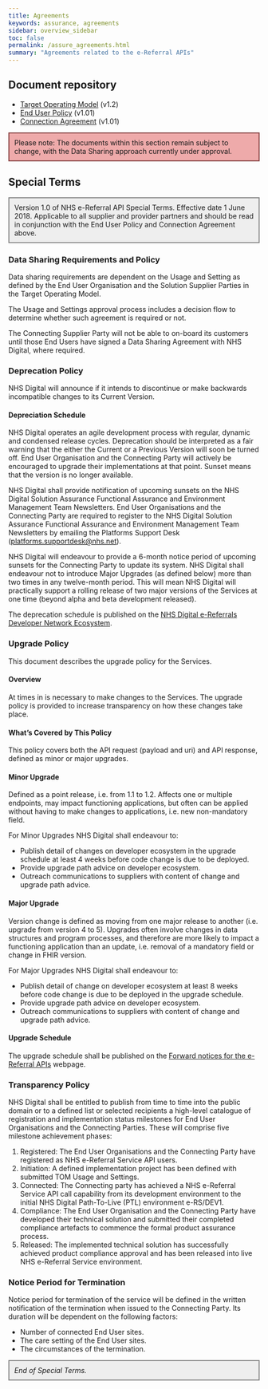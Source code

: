 ```yaml
---
title: Agreements
keywords: assurance, agreements
sidebar: overview_sidebar
toc: false
permalink: /assure_agreements.html
summary: "Agreements related to the e-Referral APIs"
---
```


## Document repository

* [Target Operating Model](downloads/agreements/Target_Operating_Model_-_e-RS_APIs_-_Self-Evaluation_Checklist_V1_2.XLSX) (v1.2)
* [End User Policy](https://developer.nhs.uk/wp-content/uploads/2018/05/NHSD-End-User-Policy-Template_V1_01.docx) (v1.01)
* [Connection Agreement](https://developer.nhs.uk/wp-content/uploads/2018/05/NHSD-Connection-Agreement_Template_V1_01.docx) (v1.01)

<div style="border: 2px solid #884444; padding: 10px; background: #eeaaaa;">
Please note: The documents within this section remain subject to change, with the Data Sharing approach currently under approval.
</div>

## Special Terms

<div style="border: 2px solid #888888; padding: 10px; background: #eeeeee;">
Version 1.0 of NHS e-Referral API Special Terms. Effective date 1 June 2018. Applicable to all supplier and provider partners and should be read in conjunction with the End User Policy and Connection Agreement above.
</div>

### Data Sharing Requirements and Policy

Data sharing requirements are dependent on the Usage and Setting as defined by the End User Organisation and the Solution Supplier Parties in the Target Operating Model.

The Usage and Settings approval process includes a decision flow to determine whether such agreement is required or not.

The Connecting Supplier Party will not be able to on-board its customers until those End Users have signed a Data Sharing Agreement with NHS Digital, where required.

### Deprecation Policy

NHS Digital will announce if it intends to discontinue or make backwards incompatible changes to its Current Version.

#### Depreciation Schedule

NHS Digital operates an agile development process with regular, dynamic and condensed release cycles.
Deprecation should be interpreted as a fair warning that the either the Current or a Previous Version will soon be turned off.  End User Organisation and the Connecting Party will actively be encouraged to upgrade their implementations at that point. Sunset means that the version is no longer available.

NHS Digital shall provide notification of upcoming sunsets on the NHS Digital Solution Assurance Functional Assurance and Environment Management Team Newsletters.  End User Organisations and the Connecting Party are required to register to the NHS Digital Solution Assurance Functional Assurance and Environment Management Team Newsletters by emailing the Platforms Support Desk (platforms.supportdesk@nhs.net).

NHS Digital will endeavour to provide a 6-month notice period of upcoming sunsets for the Connecting Party to update its system.  NHS Digital shall endeavour not to introduce Major Upgrades (as defined below) more than two times in any twelve-month period. This will mean NHS Digital will practically support a rolling release of two major versions of the Services at one time (beyond alpha and beta development released).

The deprecation schedule is published on the [NHS Digital e-Referrals Developer Network Ecosystem](https://developer.nhs.uk/apis/e-Referrals/index.html).

### Upgrade Policy

This document describes the upgrade policy for the Services.

#### Overview

At times in is necessary to make changes to the Services. The upgrade policy is provided to increase transparency on how these changes take place.

#### What’s Covered by This Policy

This policy covers both the API request (payload and uri) and API response, defined as minor or major upgrades.

#### Minor Upgrade

Defined as a point release, i.e. from 1.1 to 1.2.
Affects one or multiple endpoints, may impact functioning applications, but often can be applied without having to make changes to applications, i.e. new non-mandatory field.

For Minor Upgrades NHS Digital shall endeavour to:

* Publish detail of changes on developer ecosystem in the upgrade schedule at least 4 weeks before code change is due to be deployed.
* Provide upgrade path advice on developer ecosystem.
* Outreach communications to suppliers with content of change and upgrade path advice.

#### Major Upgrade

Version change is defined as moving from one major release to another (i.e. upgrade from version 4 to 5). Upgrades often involve changes in data structures and program processes, and therefore are more likely to impact a functioning application than an update, i.e. removal of a mandatory field or change in FHIR version.

For Major Upgrades NHS Digital shall endeavour to:

* Publish detail of change on developer ecosystem at least 8 weeks before code change is due to be deployed in the upgrade schedule.
* Provide upgrade path advice on developer ecosystem.
* Outreach communications to suppliers with content of change and upgrade path advice.

#### Upgrade Schedule

The upgrade schedule shall be published on the [Forward notices for the e-Referral APIs](https://developer.nhs.uk/apis/e-Referrals/forward_notices.html) webpage.

### Transparency Policy

NHS Digital shall be entitled to publish from time to time into the public domain or to a defined list or selected recipients a high-level catalogue of registration and implementation status milestones for End User Organisations and the Connecting Parties. These will comprise five milestone achievement phases:

1. Registered: The End User Organisations and the Connecting Party have registered as NHS e-Referral Service API users.
2. Initiation: A defined implementation project has been defined with submitted TOM Usage and Settings.
3. Connected: The Connecting party has achieved a NHS e-Referral Service API call capability from its development environment to the initial NHS Digital Path-To-Live (PTL) environment e-RS/DEV1.
4. Compliance: The End User Organisation and the Connecting Party have developed their technical solution and submitted their completed compliance artefacts to commence the formal product assurance process.
5. Released: The implemented technical solution has successfully achieved product compliance approval and has been released into live NHS e-Referral Service environment.

### Notice Period for Termination

Notice period for termination of the service will be defined in the written notification of the termination when issued to the Connecting Party. Its duration will be dependent on the following factors:

* Number of connected End User sites.
* The care setting of the End User sites.
* The circumstances of the termination.

<div style="border: 2px solid #888888; padding: 10px; background: #eeeeee;">
<i>End of Special Terms.</i>
</div>

